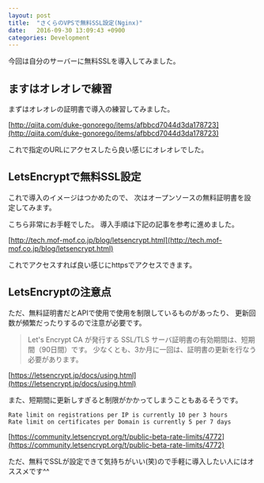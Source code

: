 ```yaml
---
layout: post
title:  "さくらのVPSで無料SSL設定(Nginx)"
date:   2016-09-30 13:09:43 +0900
categories: Development
---
```


今回は自分のサーバーに無料SSLを導入してみました。

## ますはオレオレで練習

まずはオレオレの証明書で導入の練習してみました。

[http://qiita.com/duke-gonorego/items/afbbcd7044d3da178723](http://qiita.com/duke-gonorego/items/afbbcd7044d3da178723)

これで指定のURLにアクセスしたら良い感じにオレオレでした。

## LetsEncryptで無料SSL設定

これで導入のイメージはつかめたので、
次はオープンソースの無料証明書を設定してみます。

こちら非常にお手軽でした。
導入手順は下記の記事を参考に進めました。

[http://tech.mof-mof.co.jp/blog/letsencrypt.html](http://tech.mof-mof.co.jp/blog/letsencrypt.html)

これでアクセスすれば良い感じにhttpsでアクセスできます。

## LetsEncryptの注意点

ただ、無料証明書だとAPIで使用で使用を制限しているものがあったり、
更新回数が頻繁だったりするので注意が必要です。

> Let's Encrypt CA が発行する SSL/TLS サーバ証明書の有効期間は、短期間（90日間）です。
> 少なくとも、3か月に一回は、証明書の更新を行なう必要があります。


[https://letsencrypt.jp/docs/using.html](https://letsencrypt.jp/docs/using.html)


また、短期間に更新しすぎると制限がかかってしまうこともあるそうです。

```
Rate limit on registrations per IP is currently 10 per 3 hours
Rate limit on certificates per Domain is currently 5 per 7 days
```

[https://community.letsencrypt.org/t/public-beta-rate-limits/4772](https://community.letsencrypt.org/t/public-beta-rate-limits/4772)


ただ、無料でSSLが設定できて気持ちがいい(笑)ので手軽に導入したい人にはオススメです^^
